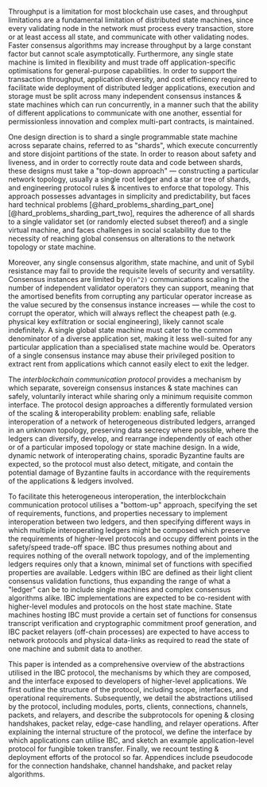 Throughput is a limitation for most blockchain use cases, and throughput limitations are a fundamental limitation of distributed state machines, since every validating node in the network must process every transaction, store or at least access all state, and communicate with other validating nodes. Faster consensus algorithms may increase throughput by a large constant factor but cannot scale asymptotically. Furthermore, any single state machine is limited in flexibility and must trade off application-specific optimisations for general-purpose capabilities. In order to support the transaction throughput, application diversity, and cost efficiency required to facilitate wide deployment of distributed ledger applications, execution and storage must be split across many independent consensus instances & state machines which can run concurrently, in a manner such that the ability of different applications to communicate with one another, essential for permissionless innovation and complex multi-part contracts, is maintained. 

One design direction is to shard a single programmable state machine across separate chains, referred to as "shards", which execute concurrently and store disjoint partitions of the state. In order to reason about safety and liveness, and in order to correctly route data and code between shards, these designs must take a "top-down approach" — constructing a particular network topology, usually a single root ledger and a star or tree of shards, and engineering protocol rules & incentives to enforce that topology. This approach possesses advantages in simplicity and predictability, but faces hard technical problems [@hard_problems_sharding_part_one] [@hard_problems_sharding_part_two], requires the adherence of all shards to a single validator set (or randomly elected subset thereof) and a single virtual machine, and faces challenges in social scalability due to the necessity of reaching global consensus on alterations to the network topology or state machine.

Moreover, any single consensus algorithm, state machine, and unit of Sybil resistance may fail to provide the requisite levels of security and versatility. Consensus instances are limited by `O(n^2)` communications scaling in the number of independent validator operators they can support, meaning that the amortised benefits from corrupting any particular operator increase as the value secured by the consensus instance increases — while the cost to corrupt the operator, which will always reflect the cheapest path (e.g. physical key exfiltration or social engineering), likely cannot scale indefinitely. A single global state machine must cater to the common denominator of a diverse application set, making it less well-suited for any particular application than a specialised state machine would be. Operators of a single consensus instance may abuse their privileged position to extract rent from applications which cannot easily elect to exit the ledger. 

The *interblockchain communication protocol* provides a mechanism by which separate, sovereign consensus instances & state machines can safely, voluntarily interact while sharing only a minimum requisite common interface. The protocol design approaches a differently formulated version of the scaling & interoperability problem: enabling safe, reliable interoperation of a network of heterogeneous distributed ledgers, arranged in an unknown topology, preserving data secrecy where possible, where the ledgers can diversify, develop, and rearrange independently of each other or of a particular imposed topology or state machine design. In a wide, dynamic network of interoperating chains, sporadic Byzantine faults are expected, so the protocol must also detect, mitigate, and contain the potential damage of Byzantine faults in accordance with the requirements of the applications & ledgers involved.

To facilitate this heterogeneous interoperation, the interblockchain communication protocol utilises a "bottom-up" approach, specifying the set of requirements, functions, and properties necessary to implement interoperation between two ledgers, and then specifying different ways in which multiple interoperating ledgers might be composed which preserve the requirements of higher-level protocols and occupy different points in the safety/speed trade-off space. IBC thus presumes nothing about and requires nothing of the overall network topology, and of the implementing ledgers requires only that a known, minimal set of functions with specified properties are available. Ledgers within IBC are defined as their light client consensus validation functions, thus expanding the range of what a "ledger" can be to include single machines and complex consensus algorithms alike. IBC implementations are expected to be co-resident with higher-level modules and protocols on the host state machine. State machines hosting IBC must provide a certain set of functions for consensus transcript verification and cryptographic commitment proof generation, and IBC packet relayers (off-chain processes) are expected to have access to network protocols and physical data-links as required to read the state of one machine and submit data to another.

This paper is intended as a comprehensive overview of the abstractions utilised in the IBC protocol, the mechanisms by which they are composed, and the interface exposed to developers of higher-level applications. We first outline the structure of the protocol, including scope, interfaces, and operational requirements. Subsequently, we detail the abstractions utilised by the protocol, including modules, ports, clients, connections, channels, packets, and relayers, and describe the subprotocols for opening & closing handshakes, packet relay, edge-case handling, and relayer operations. After explaining the internal structure of the protocol, we define the interface by which applications can utilise IBC, and sketch an example application-level protocol for fungible token transfer. Finally, we recount testing & deployment efforts of the protocol so far. Appendices include pseudocode for the connection handshake, channel handshake, and packet relay algorithms.
